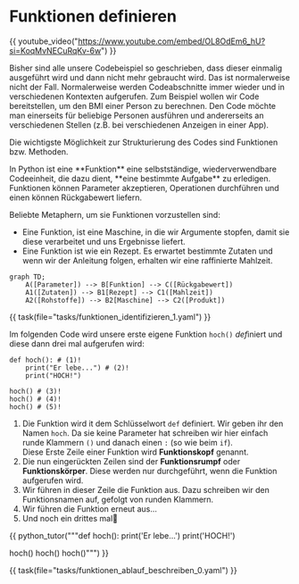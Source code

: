 # Funktionen definieren

{{ youtube_video("https://www.youtube.com/embed/OL8OdEm6_hU?si=KoqMvNECuRqKv-6w") }}

Bisher sind alle unsere Codebeispiel so geschrieben, dass dieser einmalig ausgeführt 
wird und dann nicht mehr gebraucht wird. Das ist normalerweise nicht der Fall.
Normalerweise werden Codeabschnitte immer wieder und in verschiedenen Kontexten aufgerufen.
Zum Beispiel wollen wir Code bereitstellen, um den BMI einer Person zu berechnen.
Den Code möchte man einerseits für beliebige Personen ausführen und andererseits an verschiedenen Stellen
(z.B. bei verschiedenen Anzeigen in einer App).

Die wichtigste Möglichkeit zur Strukturierung des Codes sind Funktionen bzw. Methoden.

<div class="grid" markdown>
<div markdown>
In Python ist eine **Funktion** eine selbstständige, wiederverwendbare Codeeinheit, die dazu dient,
**eine bestimmte Aufgabe** zu erledigen. Funktionen können Parameter akzeptieren, 
Operationen durchführen und einen können Rückgabewert liefern.

Beliebte Metaphern, um sie Funktionen vorzustellen sind:

* Eine Funktion, ist eine Maschine, in die wir Argumente stopfen, damit sie diese verarbeitet und uns Ergebnisse liefert.
* Eine Funktion ist wie ein Rezept. Es erwartet bestimmte Zutaten und wenn wir der Anleitung folgen, erhalten wir eine raffinierte Mahlzeit.
</div>

```mermaid
graph TD;
    A([Parameter]) --> B[Funktion] --> C([Rückgabewert])
    A1([Zutaten]) --> B1[Rezept] --> C1([Mahlzeit])
    A2([Rohstoffe]) --> B2[Maschine] --> C2([Produkt])
```
</div>

{{ task(file="tasks/funktionen_identifizieren_1.yaml") }}

Im folgenden Code wird unsere erste eigene Funktion `hoch()` *def*iniert und diese dann drei mal aufgerufen wird:

```{ .python hl_lines="1-3"}
def hoch(): # (1)!
    print("Er lebe...") # (2)!
    print("HOCH!")

hoch() # (3)!
hoch() # (4)!
hoch() # (5)!
```

1. Die Funktion wird it dem Schlüsselwort `def` definiert. Wir geben ihr den Namen `hoch`. Da sie keine Parameter hat schreiben wir hier einfach runde Klammern `()` und danach einen `:` (so wie beim `if`).<br/>Diese Erste Zeile einer Funktion wird **Funktionskopf** genannt.
2. Die nun eingerückten Zeilen sind der **Funktionsrumpf** oder **Funktionskörper**. Diese werden nur durchgeführt, wenn die Funktion aufgerufen wird.
3. Wir führen in dieser Zeile die Funktion aus. Dazu schreiben wir den Funktionsnamen auf, gefolgt von runden Klammern.
4. Wir führen die Funktion erneut aus...
5. Und noch ein drittes mal🥳

{{ python_tutor("""def hoch():
    print('Er lebe...')
    print('HOCH!')

hoch()
hoch()
hoch()""") }}

{{ task(file="tasks/funktionen_ablauf_beschreiben_0.yaml") }}



